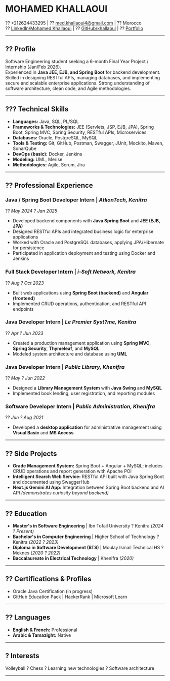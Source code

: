 # MOHAMED KHALLAOUI

?? +212624433295 | ?? med.khallaoui4@gmail.com | ?? Morocco  
?? [LinkedIn/Mohamed Khallaoui](https://linkedin.com/in/mohamedkhallaoui) | ?? [GitHub/khallaoui](https://github.com/khallaoui) | ?? [Portfolio](https://khallaoui.vercel.app)

---

## ?? Profile

Software Engineering student seeking a 6-month Final Year Project / Internship (Jan/Feb 2026).  
Experienced in **Java JEE, EJB, and Spring Boot** for backend development. Skilled in designing RESTful APIs, managing databases, and implementing secure and scalable enterprise applications. Strong understanding of software architecture, clean code, and Agile methodologies.

---

## ??? Technical Skills

- **Languages:** Java, SQL, PL/SQL
- **Frameworks & Technologies:** JEE (Servlets, JSP, EJB, JPA), Spring Boot, Spring MVC, Spring Security, RESTful APIs, Microservices
- **Databases:** Oracle, PostgreSQL, MySQL
- **Tools & Testing:** Git, GitHub, Postman, Swagger, JUnit, Mockito, Maven, SonarQube
- **DevOps (basic):** Docker, Jenkins
- **Modeling:** UML, Merise
- **Methodologies:** Agile, Scrum, Jira

---

## ?? Professional Experience

### **Java / Spring Boot Developer Intern** | *AtlionTech, Kenitra*
?? *May 2024 ? Jan 2025*

- Developed backend components with **Java Spring Boot** and **JEE (EJB, JPA)**
- Designed RESTful APIs and integrated business logic for enterprise applications
- Worked with Oracle and PostgreSQL databases, applying JPA/Hibernate for persistence
- Participated in application deployment and testing using Docker and Jenkins

### **Full Stack Developer Intern** | *i-Soft Network, Kenitra*
?? *Aug ? Oct 2023*

- Built web applications using **Spring Boot (backend)** and **Angular (frontend)**
- Implemented CRUD operations, authentication, and RESTful API endpoints

### **Java Developer Intern** | *Le Premier Syst?me, Kenitra*
?? *Apr ? Jun 2023*

- Created a production management application using **Spring MVC**, **Spring Security**, **Thymeleaf**, and **MySQL**
- Modeled system architecture and database using **UML**

### **Java Developer Intern** | *Public Library, Khenifra*
?? *May ? Jun 2022*

- Designed a **Library Management System** with **Java Swing** and **MySQL**
- Implemented book lending, user registration, and reporting modules

### **Software Developer Intern** | *Public Administration, Khenifra*
?? *Jun ? Aug 2021*

- Developed a **desktop application** for administrative management using **Visual Basic** and **MS Access**

---

## ?? Side Projects

- **Grade Management System:** Spring Boot + Angular + MySQL; includes CRUD operations and report generation with Apache POI
- **Intelligent Search Web Service:** RESTful API built with Java Spring Boot and documented using SwaggerHub
- **Next.js Gemini AI App:** Integration between Spring Boot backend and AI API *(demonstrates curiosity beyond backend)*

---

## ?? Education

- **Master's in Software Engineering** | Ibn Tofail University ? Kenitra *(2024 ? Present)*
- **Bachelor's in Computer Engineering** | Higher School of Technology ? Kenitra *(2022 ? 2023)*
- **Diploma in Software Development (BTS)** | Moulay Ismail Technical HS ? Meknes *(2020 ? 2022)*
- **Baccalaureate in Electrical Technology** | Khenifra *(2020)*

---

## ?? Certifications & Profiles

- Oracle Java Certification (in progress)
- GitHub Education Pack | HackerRank | Microsoft Learn

---

## ?? Languages

- **English & French:** Professional
- **Arabic & Tamazight:** Native

---

## ? Interests

Volleyball ? Chess ? Learning new technologies ? Software architecture

---
